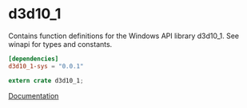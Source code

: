 # d3d10_1 #
Contains function definitions for the Windows API library d3d10_1. See winapi for types and constants.

```toml
[dependencies]
d3d10_1-sys = "0.0.1"
```

```rust
extern crate d3d10_1;
```

[Documentation](https://retep998.github.io/doc/winapi/d3d10_1/)
